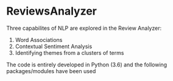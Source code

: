 # ReviewsAnalyzer
Three capabilites of NLP are explored in the Review Analyzer:
1. Word Associations
2. Contextual Sentiment Analysis
3. Identifying themes from a clusters of terms

The code is entirely developed in Python (3.6) and the following packages/modules have been used
